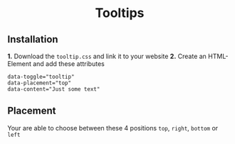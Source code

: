 <h1 align="center">Tooltips</h1>

## Installation

**1.** Download the `tooltip.css` and link it to your website
**2.** Create an HTML-Element and add these attributes

```
data-toggle="tooltip"
data-placement="top"
data-content="Just some text"
```

## Placement

Your are able to choose between these 4 positions `top`, `right`, `bottom` or `left`
